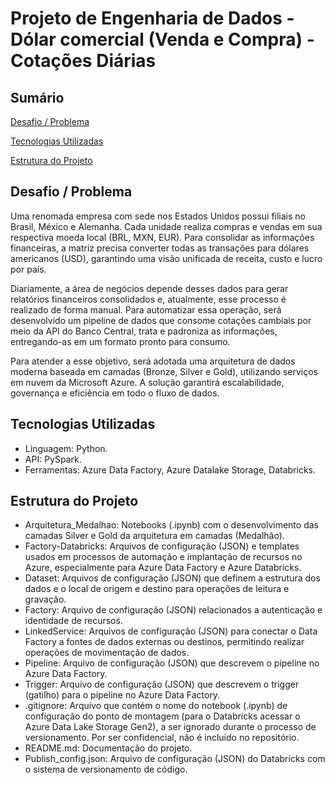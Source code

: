 # Projeto de Engenharia de Dados - Dólar comercial (Venda e Compra) - Cotações Diárias

## Sumário

[Desafio / Problema](#Desafio-/-Problema)

[Tecnologias Utilizadas](#Tecnologias-Utilizadas)

[Estrutura do Projeto](#Estrutura-do-Projeto)


## Desafio / Problema

Uma renomada empresa com sede nos Estados Unidos possui filiais no Brasil, México e Alemanha. Cada unidade realiza compras e vendas em sua respectiva moeda local (BRL, MXN, EUR). Para consolidar as informações financeiras, a matriz precisa converter todas as transações para dólares americanos (USD), garantindo uma visão unificada de receita, custo e lucro por país.

Diariamente, a área de negócios depende desses dados para gerar relatórios financeiros consolidados e, atualmente, esse processo é realizado de forma manual. Para automatizar essa operação, será desenvolvido um pipeline de dados que consome cotações cambiais por meio da API do Banco Central, trata e padroniza as informações, entregando-as em um formato pronto para consumo.

Para atender a esse objetivo, será adotada uma arquitetura de dados moderna baseada em camadas (Bronze, Silver e Gold), utilizando serviços em nuvem da Microsoft Azure. A solução garantirá escalabilidade, governança e eficiência em todo o fluxo de dados.


## Tecnologias Utilizadas

-   Linguagem: Python.
-   API: PySpark.
-   Ferramentas: Azure Data Factory, Azure Datalake Storage, Databricks.


## Estrutura do Projeto

-   Arquitetura_Medalhao: Notebooks (.ipynb) com o desenvolvimento das camadas Silver e Gold da arquitetura em camadas (Medalhão).
-   Factory-Databricks: Arquivos de configuração (JSON) e templates usados em processos de automação e implantação de recursos no Azure, especialmente para Azure Data Factory e Azure Databricks.
-   Dataset: Arquivos de configuração (JSON) que definem a estrutura dos dados e o local de origem e destino para operações de leitura e gravação.
-   Factory: Arquivo de configuração (JSON) relacionados a autenticação e identidade de recursos.
-   LinkedService: Arquivos de configuração (JSON) para conectar o Data Factory a fontes de dados externas ou destinos, permitindo realizar operações de movimentação de dados.
-   Pipeline: Arquivo de configuração (JSON) que descrevem o pipeline no Azure Data Factory.
-   Trigger: Arquivo de configuração (JSON) que descrevem o trigger (gatilho) para o pipeline no Azure Data Factory.
-   .gitignore: Arquivo que contém o nome do notebook (.ipynb) de configuração do ponto de montagem (para o Databricks acessar o Azure Data Lake Storage Gen2), a ser ignorado durante o processo de versionamento. Por ser confidencial, não é incluído no repositório.
-   README.md: Documentação do projeto.
-   Publish_config.json: Arquivo de configuração (JSON) do Databricks com o sistema de versionamento de código.
